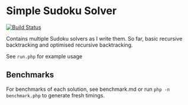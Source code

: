# Simple Sudoku Solver

[![Build Status](https://travis-ci.org/andywaite/sudoku-solver.svg?branch=master)](https://travis-ci.org/andywaite/sudoku-solver)

Contains multiple Sudoku solvers as I write them. So far, basic recursive backtracking and optimised recursive backtracking.

See `run.php` for example usage

## Benchmarks
For benchmarks of each solution, see benchmark.md or run `php -n benchmark.php` to generate fresh timings.
